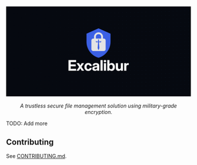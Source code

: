 ![Excalibur Banner](./assets/banner.png)

<p style="text-align: center; font-style: italic">
    A trustless secure file management solution using military-grade encryption.
</p>

TODO: Add more

## Contributing

<!-- TODO: Too direct? -->

See [CONTRIBUTING.md](./.github/CONTRIBUTING.md).
